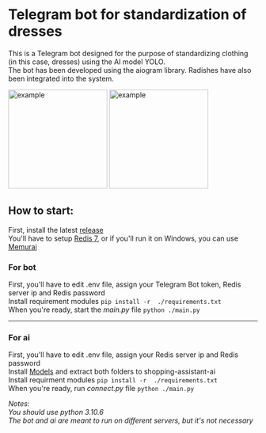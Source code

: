 # Telegram bot for standardization of dresses

This is a Telegram bot designed for the purpose of standardizing clothing (in this case, dresses) using the AI model YOLO.  
The bot has been developed using the aiogram library. Radishes have also been integrated into the system.  

<img alt="example" src="https://github.com/user-attachments/assets/441974b3-b675-47b3-b876-d918922938aa" width=200>
<img alt="example" src="https://github.com/user-attachments/assets/e554da34-65e9-47c6-aceb-a469ace458ff" width=200>

## How to start:
First, install the latest [release](https://github.com/KelBro/ProjectTPSH/releases)  
You'll have to setup [Redis 7](https://redis.io/downloads/), or if you'll run it on Windows, you can use [Memurai](https://www.memurai.com/get-memurai)  

### For bot
First, you'll have to edit .env file, assign your Telegram Bot token, Redis server ip and Redis password  
Install requirement modules ``pip install -r  ./requirements.txt``  
When you're ready, start the _main.py_ file ``python ./main.py``  

___

### For ai
First, you'll have to edit .env file, assign your Redis server ip and Redis password  
Install [Models](https://drive.google.com/file/d/1epwmXhikBdfNGuILd3Ps3i6cvhvxvXcc/view?usp=sharing) and extract both folders to shopping-assistant-ai  
Install requirment modules ``pip install -r  ./requirements.txt``  
When you're ready, run _connect.py_ file ``python ./main.py``  

_Notes:_  
_You should use python 3.10.6_  
_The bot and ai are meant to run on different servers, but it's not necessary_  
